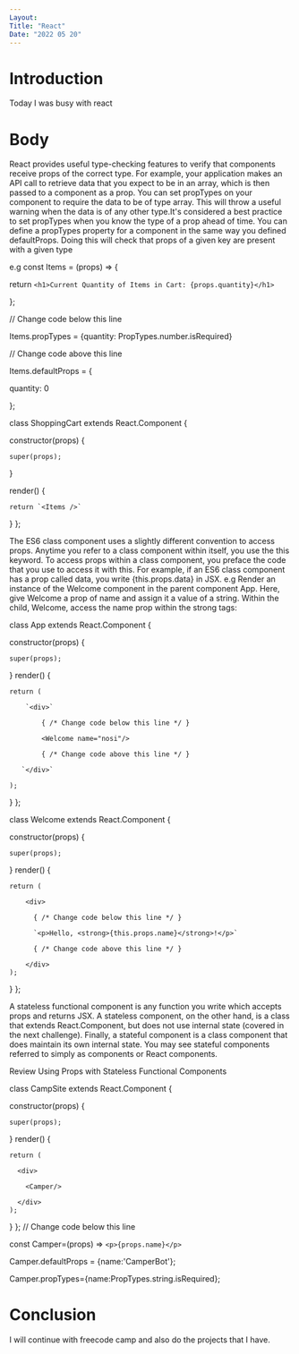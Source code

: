 ```yaml
---
Layout:
Title: "React"
Date: "2022 05 20"
---
```



# Introduction
Today I was busy with react

# Body 
React provides useful type-checking features to verify that components receive props of the correct type. For example, your application makes an API call to retrieve data that you expect to be in an array, which is then passed to a component as a prop. You can set propTypes on your component to require the data to be of type array. This will throw a useful warning when the data is of any other type.It's considered a best practice to set propTypes when you know the type of a prop ahead of time. You can define a propTypes property for a component in the same way you defined defaultProps. Doing this will check that props of a given key are present with a given type

e.g const Items = (props) => {

  return `<h1>Current Quantity of Items in Cart: {props.quantity}</h1>`

};

// Change code below this line

Items.propTypes = {quantity: PropTypes.number.isRequired}

// Change code above this line

Items.defaultProps = {

  quantity: 0

};

class ShoppingCart extends React.Component {

  constructor(props) {

    super(props);

  }

  render() {

    return `<Items />`

  }
};

The ES6 class component uses a slightly different convention to access props.
Anytime you refer to a class component within itself, you use the this keyword. To access props within a class component, you preface the code that you use to access it with this. For example, if an ES6 class component has a prop called data, you write {this.props.data} in JSX.
e.g Render an instance of the Welcome component in the parent component App. Here, give Welcome a prop of name and assign it a value of a string. Within the child, Welcome, access the name prop within the strong tags:

class App extends React.Component {

  constructor(props) {

    super(props);

  }
  render() {

    return (

        `<div>`

            { /* Change code below this line */ }

            <Welcome name="nosi"/>

            { /* Change code above this line */ }

       `</div>`

    );
  }
};

class Welcome extends React.Component {

  constructor(props) {

    super(props);

  }
  render() {

    return (

        <div>

          { /* Change code below this line */ }

          `<p>Hello, <strong>{this.props.name}</strong>!</p>`

          { /* Change code above this line */ }

        </div>
    );
  }
};


A stateless functional component is any function you write which accepts props and returns JSX. A stateless component, on the other hand, is a class that extends React.Component, but does not use internal state (covered in the next challenge). Finally, a stateful component is a class component that does maintain its own internal state. You may see stateful components referred to simply as components or React components. 


Review Using Props with Stateless Functional Components

class CampSite extends React.Component {

  constructor(props) {

    super(props);

  }
  render() {

    return (

      <div>

        <Camper/>

      </div>
    );
  }
};
// Change code below this line

const Camper=(props) => `<p>{props.name}</p>`

Camper.defaultProps = {name:'CamperBot'};

Camper.propTypes={name:PropTypes.string.isRequired};



# Conclusion
I will continue with freecode camp and also do the projects that I have.